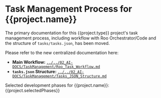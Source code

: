 # Task Management Process for {{project.name}}

The primary documentation for this {{project.type}} project's task management process, including workflow with Roo Orchestrator/Code and the structure of `tasks/tasks.json`, has been moved.

Please refer to the new centralized documentation here:
- **Main Workflow:** [`../../02_AI-DOCS/TaskManagement/Roo_Task_Workflow.md`](../../02_AI-DOCS/TaskManagement/Roo_Task_Workflow.md)
- **`tasks.json` Structure:** [`../../02_AI-DOCS/TaskManagement/Tasks_JSON_Structure.md`](../../02_AI-DOCS/TaskManagement/Tasks_JSON_Structure.md)

Selected development phases for {{project.name}}: {{project.selectedPhases}}
